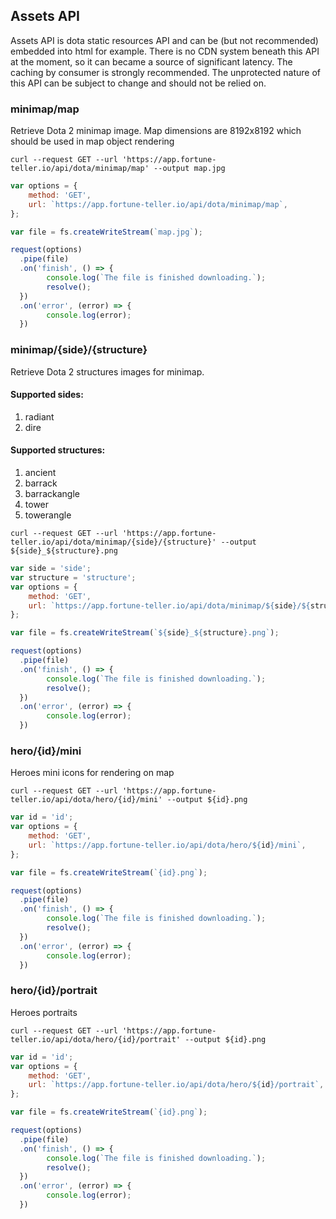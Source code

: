## Assets API

Assets API is dota static resources API and can be (but not recommended) embedded into html for example.
There is no CDN system beneath this API at the moment, so it can became a source of significant latency. 
The caching by consumer is strongly recommended. 
The unprotected nature of this API can be subject to change and should not be relied on.

### minimap/map

Retrieve Dota 2 minimap image. Map dimensions are 8192x8192 which should be used in map object rendering

```shell
curl --request GET --url 'https://app.fortune-teller.io/api/dota/minimap/map' --output map.jpg
```

```javascript
var options = {
    method: 'GET',
    url: `https://app.fortune-teller.io/api/dota/minimap/map`,
};

var file = fs.createWriteStream(`map.jpg`);

request(options)
  .pipe(file)
  .on('finish', () => {
        console.log(`The file is finished downloading.`);
        resolve();
  })
  .on('error', (error) => {
        console.log(error);
  })
```


### minimap/{side}/{structure}

Retrieve Dota 2 structures images for minimap.

#### Supported sides:
1. radiant
2. dire

#### Supported structures:
1. ancient
2. barrack
3. barrackangle
3. tower
3. towerangle

```shell
curl --request GET --url 'https://app.fortune-teller.io/api/dota/minimap/{side}/{structure}' --output ${side}_${structure}.png
```

```javascript
var side = 'side';
var structure = 'structure';
var options = {
    method: 'GET',
    url: `https://app.fortune-teller.io/api/dota/minimap/${side}/${structure}`,
};

var file = fs.createWriteStream(`${side}_${structure}.png`);

request(options)
  .pipe(file)
  .on('finish', () => {
        console.log(`The file is finished downloading.`);
        resolve();
  })
  .on('error', (error) => {
        console.log(error);
  })
```

### hero/{id}/mini

Heroes mini icons for rendering on map

```shell
curl --request GET --url 'https://app.fortune-teller.io/api/dota/hero/{id}/mini' --output ${id}.png
```

```javascript
var id = 'id';
var options = {
    method: 'GET',
    url: `https://app.fortune-teller.io/api/dota/hero/${id}/mini`,
};

var file = fs.createWriteStream(`{id}.png`);

request(options)
  .pipe(file)
  .on('finish', () => {
        console.log(`The file is finished downloading.`);
        resolve();
  })
  .on('error', (error) => {
        console.log(error);
  })
```

### hero/{id}/portrait

Heroes portraits

```shell
curl --request GET --url 'https://app.fortune-teller.io/api/dota/hero/{id}/portrait' --output ${id}.png
```

```javascript
var id = 'id';
var options = {
    method: 'GET',
    url: `https://app.fortune-teller.io/api/dota/hero/${id}/portrait`,
};

var file = fs.createWriteStream(`{id}.png`);

request(options)
  .pipe(file)
  .on('finish', () => {
        console.log(`The file is finished downloading.`);
        resolve();
  })
  .on('error', (error) => {
        console.log(error);
  })
```
